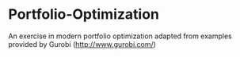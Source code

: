 # Portfolio-Optimization
An exercise in modern portfolio optimization adapted from examples provided by Gurobi (http://www.gurobi.com/)
